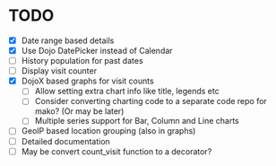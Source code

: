TODO
=====

- [X] Date range based details
- [X] Use Dojo DatePicker instead of Calendar
- [ ] History population for past dates
- [ ] Display visit counter
- [X] DojoX based graphs for visit counts
    - [ ] Allow setting extra chart info like title, legends etc
    - [ ] Consider converting charting code to a separate code repo for mako? (Or may be later)
    - [ ] Multiple series support for Bar, Column and Line charts
- [ ] GeoIP based location grouping (also in graphs)
- [ ] Detailed documentation
- [ ] May be convert count_visit function to a decorator?

